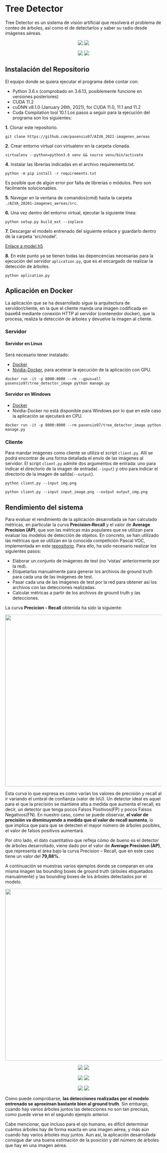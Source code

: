 # Tree Detector
Tree Detector es un sistema de visión artificial que resolverá el problema de conteo de árboles, así como el de detectarlos y saber su radio desde imágenes aéreas. 

<p align="center">
  <img src="./images/test_images/test_completa4_2.png">   <img src="./test/metrics/results_test_images/test_completa4_2.png"> 
</p>

<p align="center">
  <img src="./images/test_images/test_completa1_5.png">   <img src="./test/metrics/results_test_images/test_completa1_5.png"> 
</p>

## Instalación del Repositorio
El equipo donde se quiera ejecutar el programa debe contar con:
* Python 3.6.x (comprobado en 3.6.13, posiblemente funcione en versiones posteriores)
* CUDA 11.2
* cuDNN v8.1.0 (January 26th, 2021), for CUDA 11.0, 11.1 and 11.2
* Cuda Compilation tool 10.1
Los pasos a seguir para la ejecución del programa son los siguientes:

**1.** Clonar este repositorio.
~~~
git clone https://github.com/pasensio97/AIVA_2021-imagenes_aereas
~~~

**2.** Crear entorno virtual con virtualenv en la carpeta clonada.
~~~
virtualenv --python=python3.6 venv && source venv/bin/activate
~~~

**4.** Instalar las librerías indicadas en el archivo requirements.txt.
~~~
python -m pip install -r requirements.txt
~~~
Es posible que de algún error por falta de librerías o módulos. Pero son fácilmente solucionables.

**5.** Navegar en la ventana de comandos(cmd) hasta la carpeta ```./AIVA_20201-imagenes_aereas/src```.


**6.** Una vez dentro del entorno virtual, ejecutar la siguiente línea:
~~~
python setup.py build_ext --inplace
~~~

**7.** Descargar el modelo entrenado del siguiente enlace y guardarlo dentro de la carpeta 'src/model'. 

[Enlace a model.h5](https://urjc-my.sharepoint.com/:u:/g/personal/v_lomas_2020_alumnos_urjc_es/EacpLrcXskdKiNGxebzT-a0BuwnjOVyTQ0o0iaKJOjZzFQ?e=LYQbvI) 

**8.** En este punto ya se tienen todas las depencencias necesarias para la ejecución del servidor ```aplication.py```, que es el encargado de realizar la detección de árboles. 
~~~
python aplication.py
~~~

## Aplicación en Docker

La aplicación que se ha desarrollado sigue la arquitectura de servidor/cliente, en la que el cliente manda una imagen codificada en base64 mediante conexión HTTP al servidor (contenedor docker), que la procesa, realiza la detección de árboles y devuelve la imagen al cliente. 

### Servidor
#### Servidor en Linux
Será necesario tener instalado:
* [Docker](https://www.docker.com/)
* [Nvidia-Docker](https://github.com/NVIDIA/nvidia-docker), para acelerar la ejecución de la aplicación con GPU. 
~~~
docker run -it -p 8000:8000 --rm --gpus=all pasensio97/tree_detector_image python manage.py
~~~
#### Servidor en Windows
* [Docker](https://www.docker.com/)
* Nvidia-Docker no está disponible para Windows por lo que en este caso la aplicación se ejecutará en CPU. 
~~~
docker run -it -p 8000:8000 --rm pasensio97/tree_detector_image python manage.py
~~~
### Cliente
Para mandar imágenes como cliente se utiliza el script ```client.py```. Allí se podrá encontrar de una forma detallada el envío de las imágenes al servidor. El script ```client.py``` admite dos argumentos de entrada: uno para indicar el directorio de la imagen de entrada(```--input```) y otro para indicar el directorio de la imagen de salida(```--output```). 
~~~
python client.py --input img.png
~~~
~~~
python client.py --input input_image.png --output output_img.png
~~~

## Rendimiento del sistema
Para evaluar el rendimiento de la aplicación desarrollada se han calculado métricas, en particular la curva **Precision–Recall** y el valor de **Average Precision (AP)**, que son las métricas más populares que se utilizan para evaluar los modelos de detección de objetos. En concreto, se han utilizado las métricas que se utilizan en la conocida competición Pascal VOC, implementada en este [repositorio](https://github.com/rafaelpadilla/Object-Detection-Metrics).
Para ello, ha sido necesario realizar los siguientes pasos:
- Elaborar un conjunto de imágenes de test (no ‘vistas’ anteriormente por la red).
- Etiquetarlas manualmente para generar los archivos de ground truth para cada una de las imágenes de test.
- Pasar cada una de las imágenes de test por la red para obtener así los archivos con las detecciones realizadas.
- Calcular métricas a partir de los archivos de ground truth y las detecciones. 

La curva **Precicion - Recall** obtenida ha sido la siguiente:
<p align="center">
  <img src="./test/metrics/results_metrics/tree.png" width="550" class="center"> 
</p>

Esta curva lo que expresa es como varían los valores de precisión y recall al ir variando el umbral de confianza (valor de IoU). Un detector ideal es aquel para el que la precisión se mantiene alta a medida que aumenta el recall, es decir, un detector que tenga pocos Falsos Positivos(FP) y pocos Falsos Negativos(FN). En nuestro caso, como se puede observar, **el valor de precisión va disminuyendo a medida que el valor de recall aumenta**, lo que implica que para que se detecten el mayor número de árboles posibles, el valor de falsos positivos aumentará.

Por otro lado, el dato cuantitativo que refleja cómo de bueno es el detector de árboles desarrollado, viene dado por el valor de **Average Precision (AP)**, que representa el área bajo la curva Precision – Recall, que en este caso tiene un valor del **79,88%**.

A continuación se muestras varios ejemplos donde se comparan en una misma imagen las bounding boxes de ground truth (árboles etiquetados manualmente) y las bounding boxes de los árboles detectados por el modelo.

<p align="center">
  <img src="./test/metrics/results_test_images_and_gt/legend.PNG" width="550" class="center"> 
</p>

<p align="center">
  <img src="./images/test_images/test_completa3_6.png"> <img src="./test/metrics/results_test_images_and_gt/test_completa3_6.png"> 
</p>
<p align="center">
  <img src="./images/test_images/test_completa1_2.png"> <img src="./test/metrics/results_test_images_and_gt/test_completa1_2.png"> 
</p>  
<p align="center">
  <img src="./images/test_images/test_completa1_5.png"> <img src="./test/metrics/results_test_images_and_gt/test_completa1_5.png"> 
</p>

Como puede comprobarse, **las detecciones realizadas por el modelo entrenado se aproximan bastante bien al ground truth**. Sin embargo, cuando hay varios árboles juntos las detecciones no son tan precisas, como puede verse en el segundo ejemplo anterior. 

Cabe mencionar, que incluso para el ojo humano, es difícil determinar cuántos árboles hay de forma exacta en una imagen aérea, y más aún cuando hay varios árboles muy juntos.
Aun así, la aplicación desarrollada consigue dar una buena estimación de la posición y del número de árboles que hay en una imagen aérea.
